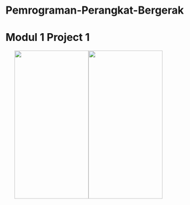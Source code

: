 <style>
        li{
            float: left;
            overflow: hidden;
        }
        .clear{
            clear: both;
        }
</style>
# Pemrograman-Perangkat-Bergerak

# Modul 1 Project 1
<ul>
    <li>
       <img src="https://user-images.githubusercontent.com/54885169/68455319-a8fa9600-022d-11ea-86ca-ffc19964a7f2.png" width="200" height="400">                    
    </li>
    <li>
       <img src="https://user-images.githubusercontent.com/54885169/68455319-a8fa9600-022d-11ea-86ca-ffc19964a7f2.png" width="200" height="400">                    
    </li>
    <div class="clear"></div>     
 </ul>                                                                                                                
